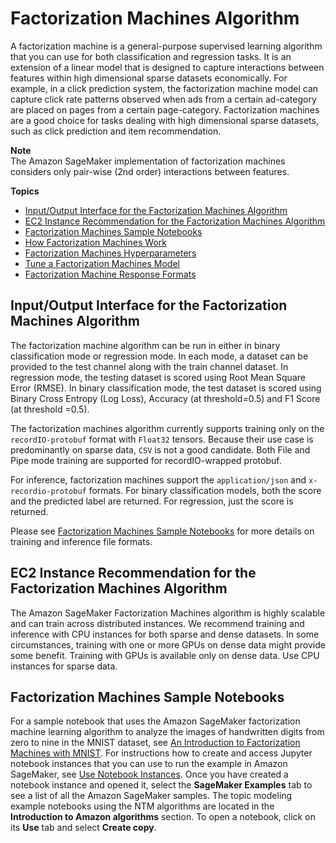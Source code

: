 # Factorization Machines Algorithm<a name="fact-machines"></a>

A factorization machine is a general\-purpose supervised learning algorithm that you can use for both classification and regression tasks\. It is an extension of a linear model that is designed to capture interactions between features within high dimensional sparse datasets economically\. For example, in a click prediction system, the factorization machine model can capture click rate patterns observed when ads from a certain ad\-category are placed on pages from a certain page\-category\. Factorization machines are a good choice for tasks dealing with high dimensional sparse datasets, such as click prediction and item recommendation\.

**Note**  
The Amazon SageMaker implementation of factorization machines considers only pair\-wise \(2nd order\) interactions between features\.

**Topics**
+ [Input/Output Interface for the Factorization Machines Algorithm](#fm-inputoutput)
+ [EC2 Instance Recommendation for the Factorization Machines Algorithm](#fm-instances)
+ [Factorization Machines Sample Notebooks](#fm-sample-notebooks)
+ [How Factorization Machines Work](fact-machines-howitworks.md)
+ [Factorization Machines Hyperparameters](fact-machines-hyperparameters.md)
+ [Tune a Factorization Machines Model](fm-tuning.md)
+ [Factorization Machine Response Formats](fm-in-formats.md)

## Input/Output Interface for the Factorization Machines Algorithm<a name="fm-inputoutput"></a>

The factorization machine algorithm can be run in either in binary classification mode or regression mode\. In each mode, a dataset can be provided to the test channel along with the train channel dataset\. In regression mode, the testing dataset is scored using Root Mean Square Error \(RMSE\)\. In binary classification mode, the test dataset is scored using Binary Cross Entropy \(Log Loss\), Accuracy \(at threshold=0\.5\) and F1 Score \(at threshold =0\.5\)\.

The factorization machines algorithm currently supports training only on the `recordIO-protobuf` format with `Float32` tensors\. Because their use case is predominantly on sparse data, `CSV` is not a good candidate\. Both File and Pipe mode training are supported for recordIO\-wrapped protobuf\.

For inference, factorization machines support the `application/json` and `x-recordio-protobuf` formats\. For binary classification models, both the score and the predicted label are returned\. For regression, just the score is returned\.

Please see [Factorization Machines Sample Notebooks](#fm-sample-notebooks) for more details on training and inference file formats\.

## EC2 Instance Recommendation for the Factorization Machines Algorithm<a name="fm-instances"></a>

The Amazon SageMaker Factorization Machines algorithm is highly scalable and can train across distributed instances\. We recommend training and inference with CPU instances for both sparse and dense datasets\. In some circumstances, training with one or more GPUs on dense data might provide some benefit\. Training with GPUs is available only on dense data\. Use CPU instances for sparse data\.

## Factorization Machines Sample Notebooks<a name="fm-sample-notebooks"></a>

For a sample notebook that uses the Amazon SageMaker factorization machine learning algorithm to analyze the images of handwritten digits from zero to nine in the MNIST dataset, see [An Introduction to Factorization Machines with MNIST](https://github.com/awslabs/amazon-sagemaker-examples/blob/master/introduction_to_amazon_algorithms/factorization_machines_mnist/factorization_machines_mnist.ipynb)\. For instructions how to create and access Jupyter notebook instances that you can use to run the example in Amazon SageMaker, see [Use Notebook Instances](nbi.md)\. Once you have created a notebook instance and opened it, select the **SageMaker Examples** tab to see a list of all the Amazon SageMaker samples\. The topic modeling example notebooks using the NTM algorithms are located in the **Introduction to Amazon algorithms** section\. To open a notebook, click on its **Use** tab and select **Create copy**\.